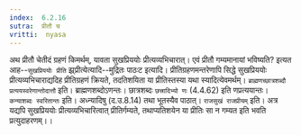 ```yaml
---
index:  6.2.16
sutra:  प्रीतौ च
vritti:  nyasa
---
```


अथ प्रीतौ चेतीदं ग्रहणं किमर्थम्, यावता सुखप्रिययोः प्रीत्यव्यभिचारात्। एवं प्रीतौ गम्यमानायां भविष्यति? इत्यत आह--`सुखप्रिययोः प्रीति` झ्र्प्रीत्येत्यादि--मुद्रितः पाठःट इत्यादि। प्रीतिग्रहणमन्तरेणापि सिद्धे सुखप्रिययोः प्रीत्यव्यभिचाराद्यदिह प्रीतिग्रहणं क्रियते, तदतिशयिता या प्रीतिस्तस्या यथा स्यादित्येवमर्थम्। `ब्राह्मणच्छात्रशब्दौ प्रत्ययस्वरेणान्तोदात्तौ` इति। ब्राह्मणशब्दोऽणन्तः। छात्रशब्दः `छत्त्रादिभ्यो णः` (4.4.62) इति णप्रत्ययान्तः। `कन्याशब्दः स्वरितान्तः` इति। अध्न्यादिषु (द.उ.8.14) तथा भूतस्यैव पाठात्।
`राजसुखं राजप्रीयम्` इति। अत्र यद्यपि सुखप्रिययोः प्रीत्यव्यभिचारित्वात् प्रीतिर्गम्यते, तथाप्यतिशयेन या प्रीतिः सा न गम्यत इति भवति प्रत्युदाहरणम्।।
